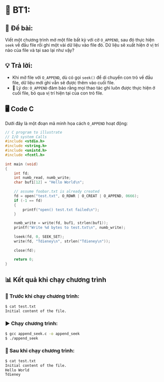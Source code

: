 # 📝 BT1:

## 📌 Đề bài:

Viết một chương trình mở một file bất kỳ với cờ `O_APPEND`, sau đó thực hiện `seek` về đầu file rồi ghi một vài dữ liệu vào file đó. Dữ liệu sẽ xuất hiện ở vị trí nào của file và tại sao lại như vậy?

## 💡 Trả lời:

- Khi mở file với `O_APPEND`, dù có gọi `seek()` để di chuyển con trỏ về đầu file, dữ liệu mới ghi vẫn sẽ được thêm vào cuối file.
- 📌 Lý do: `O_APPEND` đảm bảo rằng mọi thao tác ghi luôn được thực hiện ở cuối file, bỏ qua vị trí hiện tại của con trỏ file.

## 🖥️ Code C

Dưới đây là một đoạn mã minh họa cách `O_APPEND` hoạt động:

```c
// C program to illustrate 
// I/O system Calls 
#include <stdio.h> 
#include <string.h> 
#include <unistd.h> 
#include <fcntl.h> 
  
int main (void) 
{ 
    int fd; 
    int numb_read, numb_write;
    char buf1[12] = "Hello World\n"; 
  
    // assume foobar.txt is already created 
    fd = open("test.txt", O_RDWR | O_CREAT | O_APPEND, 0666);         
    if (-1 == fd)
    {
        printf("open() test.txt failed\n");
    }      

    numb_write = write(fd, buf1, strlen(buf1));
    printf("Write %d bytes to test.txt\n", numb_write);
  
    lseek(fd, 0, SEEK_SET);
    write(fd, "Tdieney\n", strlen("Tdieney\n"));
    
    close(fd); 
  
    return 0; 
} 
```

## 📊 Kết quả khi chạy chương trình

### 📂 Trước khi chạy chương trình:

```bash
$ cat test.txt
Initial content of the file.
```

### ▶️ Chạy chương trình:

```bash
$ gcc append_seek.c -o append_seek
$ ./append_seek
```

### 📄 Sau khi chạy chương trình:

```bash
$ cat test.txt
Initial content of the file.
Hello World
Tdieney
```

